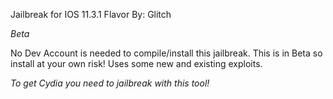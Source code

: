 Jailbreak for IOS 11.3.1
Flavor
By: Glitch

*Beta*

No Dev Account is needed to compile/install this jailbreak. This is in Beta so install at your own risk! Uses some new and existing exploits. 

*To get Cydia you need to jailbreak with this tool!*


